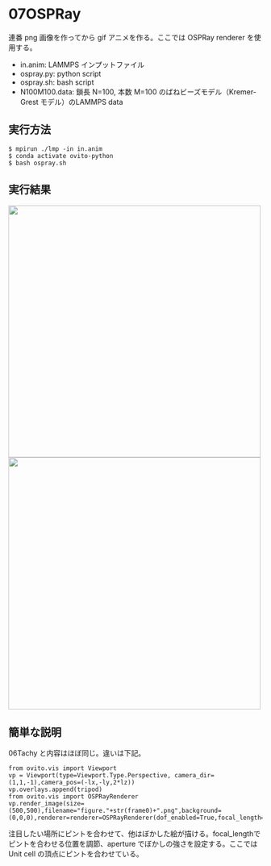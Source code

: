 # 07OSPRay
連番 png 画像を作ってから gif アニメを作る。ここでは OSPRay renderer を使用する。
- in.anim: LAMMPS インプットファイル
- ospray.py: python script
- ospray.sh: bash script
- N100M100.data: 鎖長 N=100, 本数 M=100 のばねビーズモデル（Kremer-Grest モデル）のLAMMPS data

## 実行方法
```
$ mpirun ./lmp -in in.anim
$ conda activate ovito-python
$ bash ospray.sh
```

## 実行結果
<img src=https://github.com/t-murash/OVITO-Tips/blob/master/07OSPRay/movie.gif width=500px>

<img src=https://github.com/t-murash/OVITO-Tips/blob/master/07OSPRay/figure.001.png width=500px>

## 簡単な説明
06Tachy と内容はほぼ同じ。違いは下記。
```
from ovito.vis import Viewport
vp = Viewport(type=Viewport.Type.Perspective, camera_dir=(1,1,-1),camera_pos=(-lx,-ly,2*lz))
vp.overlays.append(tripod)
from ovito.vis import OSPRayRenderer
vp.render_image(size=(500,500),filename="figure."+str(frame0)+".png",background=(0,0,0),renderer=renderer=OSPRayRenderer(dof_enabled=True,focal_length=40,aperture=2.))
```
注目したい場所にピントを合わせて、他はぼかした絵が描ける。focal_lengthでピントを合わせる位置を調節、aperture でぼかしの強さを設定する。ここでは Unit cell の頂点にピントを合わせている。


